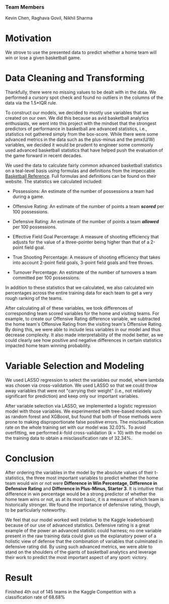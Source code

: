 ### Team Members

Kevin Chen, Raghava Govil, Nikhil Sharma

# Motivation

We strove to use the presented data to predict whether a home team will win or lose a given basketball game.

# Data Cleaning and Transforming

Thankfully, there were no missing values to be dealt with in the data. We performed a cursory spot check and found no outliers in the columns of the data via the 1.5*IQR rule.

To construct our models, we decided to mostly use variables that we created on our own. We did this because as avid basketball analytics enthusiasts, we went into this project with the mindset that the strongest predictors of performance in basketball are advanced statistics, i.e., statistics not gathered simply from the box-score. While there were some advanced metrics in the data such as the plus-minus and the pmx(U/W) variables, we decided it would be prudent to engineer some commonly used advanced basketball statistics that have helped push the evaluation of the game forward in recent decades.

We used the data to calculate fairly common advanced basketball statistics on a teal-level basis using formulas and definitions from the impeccable [Basketball Reference](https://www.basketball-reference.com/about/glossary.html). Full formulas and definitions can be found on their website. The statistics we calculated included:

- Possessions: An estimate of the number of possessions a team had during a game. 

- Offensive Rating: An estimate of the number of points a team ***scored*** per 100 possessions. 

- Defensive Rating: An estimate of the number of points a team ***allowed*** per 100 possessions. 

- Effective Field Goal Percentage: A measure of shooting efficiency that adjusts for the value of a three-pointer being higher than that of a 2-point field goal. 

- True Shooting Percentage: A measure of shooting efficiency that takes into account 2-point field goals, 3-point field goals and free throws.  

- Turnover Percentage: An estimate of the number of turnovers a team committed per 100 possessions.

In addition to these statistics that we calculated, we also calculated win percentages across the entire training data for each team to get a very rough ranking of the teams. 

After calculating all of these variables, we took differences of corresponding team scored variables for the home and visiting teams. For example, to create our Offensive Rating difference variable, we subtracted the home team's Offensive Rating from the visiting team's Offensive Rating. By doing this, we were able to include less variables in our model and thus decrease complexity. It also made interpretability of the model better, as we could clearly see how positive and negative differences in certain statistics impacted home team winning probability. 

# Variable Selection and Modeling

We used LASSO regression to select the variables our model, where lambda was chosen via cross-validation. We used LASSO so that we could throw away variables that were not "carrying their weight" (i.e., not relatively significant for prediction) and keep only our important variables. 

After variable selection via LASSO, we implemented a logistic regression model with those variables. We experimented with tree-based models such as random forest and XGBoost, but found that both of those methods were prone to making disproportionate false positive errors. The misclassification rate on the whole training set with our model was 32.03%. To avoid overfitting, we performed *k*-fold cross-validation (*k* = 10) with the model on the training data to obtain a misclassification rate of 32.34%.

# Conclusion

After ordering the variables in the model by the absolute values of their t-statistics, the three most important variables to predict whether the home team would win or not were **Difference in Win Percentage**, **Difference in Defensive Rating** and **Difference in Plus-Minus, Starter 3**. It is intuitive that difference in win percentage would be a strong predictor of whether the home team wins or not, as at its most basic, it is a measure of which team is historically stronger. We found the importance of defensive rating, though, to be particularly noteworthy. 

We feel that our model worked well (relative to the Kaggle leaderboard) because of our use of advanced statistics. Defensive rating is a great example of the power an advanced statistic could harness; no one variable present in the raw training data could give us the explanatory power of a holistic view of defense that the combination of variables that culminated in defensive rating did. By using such advanced metrics, we were able to stand on the shoulders of the giants of basketball analytics and leverage their work to predict the most important aspect of any sport: victory. 

# Result

Finished 4th out of 145 teams in the Kaggle Competition with a classification rate of 68.68%
